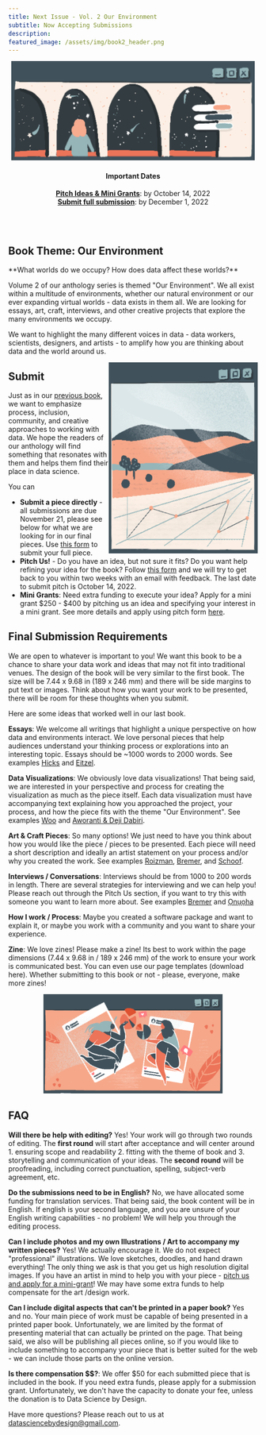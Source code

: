 ```yaml
---
title: Next Issue - Vol. 2 Our Environment
subtitle: Now Accepting Submissions 
description: 
featured_image: /assets/img/book2_header.png
---
```


<p align="center">
<img src="../assets/img/galaxy_window.png" alt="" height="200">
</p>

<center><H4>Important Dates </H4></center>
<center><b><a href = "https://forms.gle/y3Xdb2GTPUxYazcSA">Pitch Ideas & Mini Grants</a></b>: by October 14, 2022</center>
<center><b><a href = "https://forms.gle/38SF2xPbws2gZqcV6">Submit full submission</a></b>: by December 1, 2022</center>

<br><br>

<H2>Book Theme: Our Environment</H2>
**What worlds do we occupy? How does data affect these worlds?** 

Volume 2 of our anthology series is themed "Our Environment".  We all exist within a multitude of environments, whether our natural environment or our ever expanding virtual worlds - data exists in them all. We are looking for essays, art, craft, interviews, and other creative projects that explore the many environments we occupy. 

We want to highlight the many different voices in data - data workers, scientists, designers, and artists - to amplify how you are thinking about data and the world around us.  

<img src="../assets/img/desert_window.png" alt="" align = "right" height="385">

<H2>Submit</H2>

Just as in our [previous book](https://datasciencebydesign.org/book), we want to emphasize process, inclusion, community, and creative approaches to working with data. We hope the readers of our anthology will find something that resonates with them and helps them find their place in data science. 

You can 
-  **Submit a piece directly** - all submissions are due November 21, please see below for what we are looking for in our final pieces. Use [this form](https://forms.gle/38SF2xPbws2gZqcV6) to submit your full piece.  
-  **Pitch Us!** - Do you have an idea, but not sure it fits?  Do you want help refining your idea for the book? Follow [this form]() and we will try to get back to you within two weeks with an email with feedback. The last date to submit pitch is October 14, 2022. 
-  **Mini Grants**: Need extra funding to execute your idea? Apply for a mini grant $250 - $400 by pitching us an idea and specifying your interest in a mini grant.  See more details and apply using pitch form [here](https://forms.gle/38SF2xPbws2gZqcV6).

<H2>Final Submission Requirements</H2>

We are open to whatever is important to you! We want this book to be a chance to share your data work and ideas that may not fit into traditional venues. The design of the book will be very similar to the first book.  The size will be 7.44 x 9.68 in (189 x 246 mm) and there will be side margins to put text or images. Think about how you want your work to be presented, there will be room for these thoughts when you submit. 

Here are some ideas that worked well in our last book. 

**Essays**: We welcome all writings that highlight a unique perspective on how data and environments interact.  We love personal pieces that help audiences understand your thinking process or explorations into an interesting topic.  Essays should be ~1000 words to 2000 words.  See examples [Hicks](https://datasciencebydesign.org/blog/when-we-miss-missingness) and [Eitzel](https://datasciencebydesign.org/blog/writing-a-modelers-manifesto-for-more-transparent-ethical-data-science). 

**Data Visualizations**: We obviously love data visualizations! That being said, we are interested in your perspective and process for creating the visualization as much as the piece itself. Each data visualization must have accompanying text explaining how you approached the project, your process, and how the piece fits with the theme "Our Environment". See examples [Woo](https://datasciencebydesign.org/blog/visualizing-our-daily-realities) and [Aworanti & Deji Dabiri](https://datasciencebydesign.org/blog/the-process-of-making-the-count).

**Art & Craft Pieces**: So many options! We just need to have you think about how you would like the piece / pieces to be presented.  Each piece will need a short description and ideally an artist statement on your process and/or why you created the work. See examples [Roizman](Roizman), [Bremer](https://datasciencebydesign.org/blog/a-conversation-with-nadieh-bremer), and [Schoof](https://datasciencebydesign.org/blog/the-future-of-data-science-includes-slow-data-science).

**Interviews / Conversations**: Interviews should be from 1000 to 200 words in length. There are several strategies for interviewing and we can help you! Please reach out through the Pitch Us section, if you want to try this with someone you want to learn more about. See examples [Bremer](https://datasciencebydesign.org/blog/a-conversation-with-nadieh-bremer) and [Ọnụọha](https://datasciencebydesign.org/blog/conversation-with-mimi)

**How I work / Process**:  Maybe you created a software package and want to explain it, or maybe you work with a community and you want to share your experience.

**Zine**: We love zines! Please make a zine! Its best to work within the page dimensions (7.44 x 9.68 in / 189 x 246 mm) of the work to ensure your work is communicated best. You can even use our page templates (download here). Whether submitting to this book or not - please, everyone, make more zines! 

<p align="center">
<img src="../assets/img/social_window.png" alt="" height="200">
</p>

<H2>FAQ</H2>

**Will there be help with editing?** Yes! Your work will go through two rounds of editing. The **first round** will start after acceptance and will center around 1. ensuring scope and readability 2. fitting with the theme of book  and 3. storytelling and communication of your ideas. The **second round** will be proofreading, including correct punctuation, spelling, subject-verb agreement, etc.

**Do the submissions need to be in English?** No, we have allocated some funding for translation services. That being said, the book content will be in English. If english is your second language, and you are unsure of your English writing capabilities - no problem! We will help you through the editing process. 

**Can I include photos and my own Illustrations / Art to accompany my written pieces?** Yes! We actually encourage it. We do not expect "professional" illustrations. We love sketches, doodles, and hand drawn everything! The only thing we ask is that you get us high resolution digital images.  If you have an artist in mind to help you with your piece - [pitch us and apply for a mini-grant]()! We may have some extra funds to help compensate for the art /design work.

**Can I include digital aspects that can't be printed in a paper book?** Yes and no.  Your main piece of work must be capable of being presented in a printed paper book.  Unfortunately, we are limited by the format of presenting material that can actually be printed on the page. That being said, we also will be publishing all pieces online, so if you would like to include something to accompany your piece that is better suited for the web - we can include those parts on the online version.

**Is there compensation $$?**: We offer $50 for each submitted piece that is included in the book. If you need extra funds, please apply for a submission grant. Unfortunately, we don't have the capacity to donate your fee, unless the donation is to Data Science by Design.  


Have more questions?  Please reach out to us at datasciencebydesign@gmail.com.




